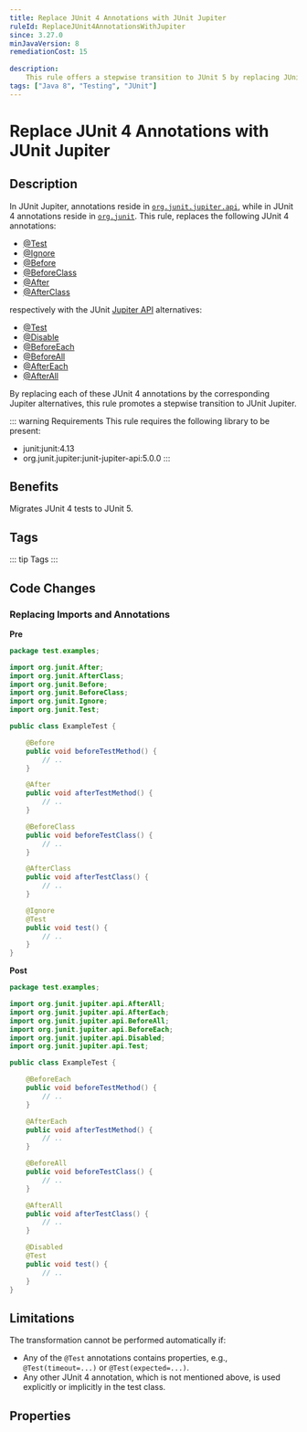 ```yaml
---
title: Replace JUnit 4 Annotations with JUnit Jupiter
ruleId: ReplaceJUnit4AnnotationsWithJupiter
since: 3.27.0
minJavaVersion: 8
remediationCost: 15
    
description:
    This rule offers a stepwise transition to JUnit 5 by replacing JUnit 4 annotations @Test, @Ignore, @Before, @BeforeClass, @After, and @AfterClass with their corresponding Jupiter alternatives.
tags: ["Java 8", "Testing", "JUnit"]
---
```


# Replace JUnit 4 Annotations with JUnit Jupiter

## Description

In JUnit Jupiter, annotations reside in [`org.junit.jupiter.api`](https://junit.org/junit5/docs/5.0.1/api/org/junit/jupiter/api/package-summary.html), while in JUnit 4 annotations reside in [`org.junit`](https://junit.org/junit4/javadoc/latest/).
This rule, replaces the following JUnit 4 annotations:
* [@Test](https://junit.org/junit4/javadoc/latest/org/junit/Test.html)
* [@Ignore](https://junit.org/junit4/javadoc/latest/org/junit/Ignore.html)
* [@Before](https://junit.org/junit4/javadoc/latest/org/junit/Before.html)
* [@BeforeClass](https://junit.org/junit4/javadoc/latest/org/junit/BeforeClass.html)
* [@After](https://junit.org/junit4/javadoc/latest/org/junit/After.html)
* [@AfterClass](https://junit.org/junit4/javadoc/latest/org/junit/AfterClass.html)

respectively with the JUnit [Jupiter API](https://junit.org/junit5/docs/current/user-guide/#overview) alternatives: 

* [@Test](https://junit.org/junit5/docs/current/api/org.junit.jupiter.api/org/junit/jupiter/api/Test.html)
* [@Disable](https://junit.org/junit5/docs/current/api/org.junit.jupiter.api/org/junit/jupiter/api/Disabled.html)
* [@BeforeEach](https://junit.org/junit5/docs/current/api/org.junit.jupiter.api/org/junit/jupiter/api/BeforeEach.html)
* [@BeforeAll](https://junit.org/junit5/docs/current/api/org.junit.jupiter.api/org/junit/jupiter/api/BeforeAll.html)
* [@AfterEach](https://junit.org/junit5/docs/current/api/org.junit.jupiter.api/org/junit/jupiter/api/AfterEach.html)
* [@AfterAll](https://junit.org/junit5/docs/current/api/org.junit.jupiter.api/org/junit/jupiter/api/AfterAll.html)

By replacing each of these JUnit 4 annotations by the corresponding Jupiter alternatives, this rule promotes a stepwise transition to JUnit Jupiter.

::: warning Requirements
This rule requires the following library to be present:
* junit:junit:4.13
* org.junit.jupiter:junit-jupiter-api:5.0.0
:::

## Benefits

Migrates JUnit 4 tests to JUnit 5.

## Tags

::: tip Tags
<TagLinks />
:::

## Code Changes


### Replacing Imports and Annotations

__Pre__
```java
package test.examples;

import org.junit.After;
import org.junit.AfterClass;
import org.junit.Before;
import org.junit.BeforeClass;
import org.junit.Ignore;
import org.junit.Test;

public class ExampleTest {

	@Before
	public void beforeTestMethod() {
		// ..
	}

	@After
	public void afterTestMethod() {
		// ..
	}

	@BeforeClass
	public void beforeTestClass() {
		// ..
	}

	@AfterClass
	public void afterTestClass() {
		// ..
	}

	@Ignore
	@Test
	public void test() {
		// ..
	}
}
```

__Post__
```java
package test.examples;

import org.junit.jupiter.api.AfterAll;
import org.junit.jupiter.api.AfterEach;
import org.junit.jupiter.api.BeforeAll;
import org.junit.jupiter.api.BeforeEach;
import org.junit.jupiter.api.Disabled;
import org.junit.jupiter.api.Test;

public class ExampleTest {

	@BeforeEach
	public void beforeTestMethod() {
		// ..
	}

	@AfterEach
	public void afterTestMethod() {
		// ..
	}

	@BeforeAll
	public void beforeTestClass() {
		// ..
	}

	@AfterAll
	public void afterTestClass() {
		// ..
	}

	@Disabled
	@Test
	public void test() {
		// ..
	}
}
```

## Limitations 

The transformation cannot be performed automatically if: 
* Any of the `@Test` annotations contains properties, e.g., `@Test(timeout=...)` or `@Test(expected=...)`.
* Any other JUnit 4 annotation, which is not mentioned above, is used explicitly or implicitly in the test class. 

<VersionNotice />

## Properties

<RuleProperties />

